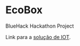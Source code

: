 # EcoBox
BlueHack Hackathon Project

Link para a [solução de IOT](https://github.com/diegomendesmoreno/bluehack_ecobox).


